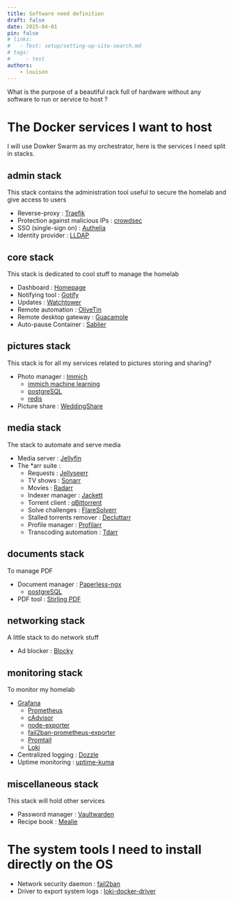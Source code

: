 ```yaml
---
title: Software need definition
draft: false 
date: 2025-04-01
pin: false
# links:
#   - Test: setup/setting-up-site-search.md
# tags:
#     - test
authors:
    - louison
---
```


What is the purpose of a beautiful rack full of hardware without any software to run or service to host ?

<!-- more -->

# The Docker services I want to host

I will use Dowker Swarm as my orchestrator, here is the services I need split in stacks.

## admin stack

This stack contains the administration tool useful to secure the homelab and give access to users

- Reverse-proxy : [Traefik](https://github.com/traefik/traefik)
- Protection against malicious IPs : [crowdsec](https://github.com/crowdsecurity/crowdsec)
- SSO (single-sign on) : [Authelia](https://github.com/authelia/authelia)
- Identity provider : [LLDAP](https://github.com/lldap/lldap)

## core stack

This stack is dedicated to cool stuff to manage the homelab

- Dashboard : [Homepage](https://github.com/gethomepage/homepage)
- Notifying tool : [Gotify](https://github.com/gotify/server)
- Updates : [Watchtower](https://github.com/containrrr/watchtower)
- Remote automation : [OliveTin](https://github.com/OliveTin/OliveTin)
- Remote desktop gateway : [Guacamole](https://github.com/apache/guacamole-server)
- Auto-pause Container : [Sablier](https://github.com/sablierapp/sablier)

## pictures stack

This stack is for all my services related to pictures storing and sharing?

- Photo manager : [Immich](https://immich.app/docs/install/docker-compose)
  - [immich machine learning](https://immich.app/docs/guides/remote-machine-learning/)
  - [postgreSQL]()
  - [redis]()
- Picture share : [WeddingShare](https://github.com/Cirx08/WeddingShare)

## media stack

The stack to automate and serve media

- Media server : [Jellyfin](https://github.com/jellyfin/jellyfin)
- The *arr suite :
  - Requests : [Jellyseerr](https://github.com/fallenbagel/jellyseerr)
  - TV shows : [Sonarr](https://github.com/Sonarr/Sonarr)
  - Movies : [Radarr](https://github.com/Radarr/Radarr)
  - Indexer manager : [Jackett](https://github.com/Jackett/Jackett)
  - Torrent client : [qBittorrent](https://github.com/qbittorrent/qBittorrentFlareSolverr)
  - Solve challenges : [FlareSolverr](https://github.com/FlareSolverr/FlareSolverr)
  - Stalled torrents remover : [Decluttarr](https://github.com/ManiMatter/decluttarr)
  - Profile manager : [Profilarr](https://github.com/Dictionarry-Hub/profilarr)
  - Transcoding automation : [Tdarr](https://home.tdarr.io/)

## documents stack

To manage PDF

- Document manager : [Paperless-ngx](https://github.com/paperless-ngx/paperless-ngx)
  - [postgreSQL]()
- PDF tool : [Stirling PDF](https://github.com/Stirling-Tools/Stirling-PDF)

## networking stack

A little stack to do network stuff

- Ad blocker : [Blocky](https://github.com/0xERR0R/blocky)

## monitoring stack

To monitor my homelab

- [Grafana](https://github.com/grafana/grafana)
  - [Prometheus](https://github.com/prometheus/prometheus)
  - [cAdvisor](https://github.com/google/cadvisor)
  - [node-exporter](https://github.com/prometheus/node_exporter)
  - [fail2ban-prometheus-exporter](https://github.com/hctrdev/fail2ban-prometheus-exporter)
  - [Promtail]()
  - [Loki](https://github.com/grafana/loki)
- Centralized logging : [Dozzle](https://github.com/amir20/dozzle)
- Uptime monitoring : [uptime-kuma](https://github.com/louislam/uptime-kuma)

## miscellaneous stack

This stack will hold other services

- Password manager : [Vaultwarden](https://github.com/dani-garcia/vaultwarden)
- Recipe book : [Mealie](https://github.com/mealie-recipes/mealie/)


# The system tools I need to install directly on the OS

- Network security daemon : [fail2ban](https://github.com/fail2ban/fail2ban)
- Driver to export system logs : [loki-docker-driver](https://grafana.com/docs/loki/latest/send-data/docker-driver/)